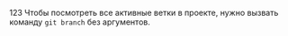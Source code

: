 123
Чтобы посмотреть все активные ветки в проекте, нужно вызвать команду `git branch` без аргументов.  
